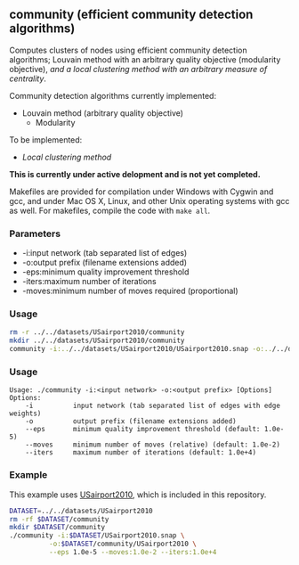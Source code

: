 community (efficient community detection algorithms)
----------------------------------------------------

Computes clusters of nodes using efficient community detection algorithms;
Louvain method with an arbitrary quality objective (modularity objective),
*and a local clustering method with an arbitrary measure of centrality*.

Community detection algorithms currently implemented:

  - Louvain method (arbitrary quality objective)
    - Modularity

To be implemented:

  - *Local clustering method*

**This is currently under active delopment and is not yet completed.**

Makefiles are provided for compilation under Windows with Cygwin and gcc,
and under Mac OS X, Linux, and other Unix operating systems with gcc as
well. For makefiles, compile the code with `make all`.

### Parameters ###

  - -i:input network (tab separated list of edges)
  - -o:output prefix (filename extensions added)
  - -eps:minimum quality improvement threshold
  - -iters:maximum number of iterations
  - -moves:minimum number of moves required (proportional)

### Usage ###

```bash
rm -r ../../datasets/USairport2010/community
mkdir ../../datasets/USairport2010/community
community -i:../../datasets/USairport2010/USairport2010.snap -o:../../datasets/USairport2010/community/USairport2010 -c:F
```

### Usage ###

```
Usage: ./community -i:<input network> -o:<output prefix> [Options]
Options:
    -i          input network (tab separated list of edges with edge weights)
    -o          output prefix (filename extensions added)
    --eps       minimum quality improvement threshold (default: 1.0e-5)
    --moves     minimum number of moves (relative) (default: 1.0e-2)
    --iters     maximum number of iterations (default: 1.0e+4)
```

### Example ###

This example uses [USairport2010](/contrib/yins-enas/datasets/USairport2010),
which is included in this repository. 

```bash
DATASET=../../datasets/USairport2010
rm -rf $DATASET/community
mkdir $DATASET/community
./community -i:$DATASET/USairport2010.snap \
          -o:$DATASET/community/USairport2010 \
          --eps 1.0e-5 --moves:1.0e-2 --iters:1.0e+4
```